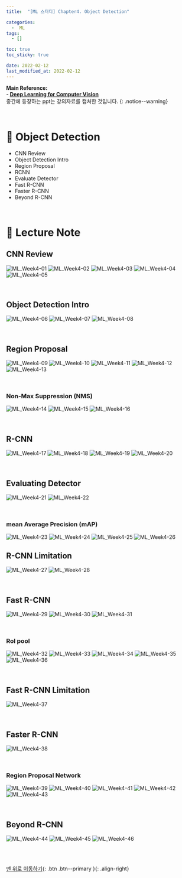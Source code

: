 ```yaml
---
title:  "[ML 스터디] Chapter4. Object Detection" 

categories:
  -  ML
tags:
  - []

toc: true
toc_sticky: true

date: 2022-02-12
last_modified_at: 2022-02-12
---
```


**Main Reference: <br>- [Deep Learning for Computer Vision](https://www.youtube.com/watch?v=dJYGatp4SvA&list=PL5-TkQAfAZFbzxjBHtzdVCWE0Zbhomg7r)** <br> 중간에 등장하는 ppt는 강의자료를 캡처한 것입니다.
{: .notice--warning}


<br>


# 🚌 Object Detection

- CNN Review
- Object Detection Intro
- Region Proposal
- RCNN
- Evaluate Detector
- Fast R-CNN
- Faster R-CNN
- Beyond R-CNN




<br>



# 🚌 Lecture Note


## CNN Review

![ML_Week4-01](https://user-images.githubusercontent.com/96368476/153646545-4fbc8da5-af1a-4100-bb48-c0bc305065fc.jpg)
![ML_Week4-02](https://user-images.githubusercontent.com/96368476/153646547-a7ef81b4-107d-4ea1-a681-76e477a506e8.jpg)
![ML_Week4-03](https://user-images.githubusercontent.com/96368476/153646553-e6fa9f6e-2300-4d58-a36c-fccd5a9d6bd4.jpg)
![ML_Week4-04](https://user-images.githubusercontent.com/96368476/153646537-3aad6e12-d8d0-42a6-9783-d11b80b6b169.jpg)
![ML_Week4-05](https://user-images.githubusercontent.com/96368476/153646542-b735e3b7-96a4-4e64-a76c-ad982721ad65.jpg)



<br>



## Object Detection Intro

![ML_Week4-06](https://user-images.githubusercontent.com/96368476/153647203-7fcf51e5-05a8-48e8-9868-224a1c1bcc2a.jpg)
![ML_Week4-07](https://user-images.githubusercontent.com/96368476/153647212-76cfc446-d185-4384-bb05-88a301da0485.jpg)
![ML_Week4-08](https://user-images.githubusercontent.com/96368476/153647214-953dd417-17ea-4b96-87bb-07f10eefef5b.jpg)




<br>



## Region Proposal

![ML_Week4-09](https://user-images.githubusercontent.com/96368476/153647338-57f25324-6a78-45e8-8af7-21ac136dd76e.jpg)
![ML_Week4-10](https://user-images.githubusercontent.com/96368476/153647346-bdeb7d3d-771d-4a55-8355-57b05920f2aa.jpg)
![ML_Week4-11](https://user-images.githubusercontent.com/96368476/153647352-ddb67962-5518-431b-a9bf-76adcb201d4f.jpg)
![ML_Week4-12](https://user-images.githubusercontent.com/96368476/153647327-f633484b-f95a-4574-b616-2c7bc0766741.jpg)
![ML_Week4-13](https://user-images.githubusercontent.com/96368476/153647334-c7ae315f-9f2f-469a-b412-5e7107863e81.jpg)


<br>


### Non-Max Suppression (NMS)

![ML_Week4-14](https://user-images.githubusercontent.com/96368476/153647443-c26910f2-6204-4d9e-90e0-13156918ebaa.jpg)
![ML_Week4-15](https://user-images.githubusercontent.com/96368476/153647448-e52c6a51-37ed-4dd8-a024-ad47ecc18769.jpg)
![ML_Week4-16](https://user-images.githubusercontent.com/96368476/153647429-0d76f7a1-5125-4000-ab64-9a7664744468.jpg)




<br>



## R-CNN

![ML_Week4-17](https://user-images.githubusercontent.com/96368476/153647544-18a9c994-34fc-4cc9-b817-3c1ed0e6857a.jpg)
![ML_Week4-18](https://user-images.githubusercontent.com/96368476/153647531-9aef4a5f-df23-4afe-8f2a-3afb80c3dbf8.jpg)
![ML_Week4-19](https://user-images.githubusercontent.com/96368476/153647538-d2915d81-02e4-42e9-b269-993c0e04f3b6.jpg)
![ML_Week4-20](https://user-images.githubusercontent.com/96368476/153647540-8c3f1f3c-a3d2-4b4f-9da8-2b02f0e68c11.jpg)



<br>


## Evaluating Detector

![ML_Week4-21](https://user-images.githubusercontent.com/96368476/153647720-b6641e43-f0d2-4a07-97e6-d19c7d45feae.jpg)
![ML_Week4-22](https://user-images.githubusercontent.com/96368476/153647725-bef2f875-2bbc-4ca7-96eb-47772b3ce1dd.jpg)


<br>


### mean Average Precision (mAP)

![ML_Week4-23](https://user-images.githubusercontent.com/96368476/153647729-1b43f8b0-d255-4587-ba0e-14ef3054c21d.jpg)
![ML_Week4-24](https://user-images.githubusercontent.com/96368476/153647735-b28e4f8b-66cd-4fdd-a426-1944659128ed.jpg)
![ML_Week4-25](https://user-images.githubusercontent.com/96368476/153647738-d39af1c0-0202-4f4c-ae52-364b0a40d2e0.jpg)
![ML_Week4-26](https://user-images.githubusercontent.com/96368476/153647739-40efeeb9-b298-4bd9-aa74-4b287f4d0dd0.jpg)




## R-CNN Limitation

![ML_Week4-27](https://user-images.githubusercontent.com/96368476/153647956-223d32a0-d275-43d3-a2ee-51169e79f5b1.jpg)
![ML_Week4-28](https://user-images.githubusercontent.com/96368476/153647925-d3c4cef1-1688-444a-978f-dfd2ca7dad7c.jpg)


<br>



## Fast R-CNN


![ML_Week4-29](https://user-images.githubusercontent.com/96368476/153647939-3c44083e-9a8e-464a-8cff-08fde16d94cb.jpg)
![ML_Week4-30](https://user-images.githubusercontent.com/96368476/153647943-10dae1b5-5a7c-4b5e-ab0f-2030a6d441ea.jpg)
![ML_Week4-31](https://user-images.githubusercontent.com/96368476/153647951-4942db1f-7bfd-421b-b1ac-f05096208a62.jpg)



<br>



### RoI pool

![ML_Week4-32](https://user-images.githubusercontent.com/96368476/153648106-b312c200-b358-4115-bac5-ada88b096330.jpg)
![ML_Week4-33](https://user-images.githubusercontent.com/96368476/153648114-1cfd5455-f354-411e-8b04-663acf132e86.jpg)
![ML_Week4-34](https://user-images.githubusercontent.com/96368476/153648123-68e9017d-df5e-414c-a49d-1413703fe674.jpg)
![ML_Week4-35](https://user-images.githubusercontent.com/96368476/153648088-3cd41d2b-aff1-4ce9-9561-aae11c2bb869.jpg)
![ML_Week4-36](https://user-images.githubusercontent.com/96368476/153648100-5aa31022-23ce-4179-930c-fcb22746f541.jpg)



<br>


## Fast R-CNN Limitation

![ML_Week4-37](https://user-images.githubusercontent.com/96368476/153648261-9b3de262-810a-485b-902e-9901f93f3557.jpg)


<br>



## Faster R-CNN


![ML_Week4-38](https://user-images.githubusercontent.com/96368476/153648265-cf4a319e-35ca-474d-a8ad-47a1023c1c14.jpg)



<br>


### Region Proposal Network

![ML_Week4-39](https://user-images.githubusercontent.com/96368476/153648267-9b2a9dc2-beec-4348-b227-08874c605d06.jpg)
![ML_Week4-40](https://user-images.githubusercontent.com/96368476/154729858-52e94d0d-3f5c-434d-9441-4083b89cb932.jpg)
![ML_Week4-41](https://user-images.githubusercontent.com/96368476/153648241-850e01ac-78ec-4eee-be6a-e214cfaf4e32.jpg)
![ML_Week4-42](https://user-images.githubusercontent.com/96368476/153648245-ba2176a6-9cc4-4a62-89d2-f2c4f6485533.jpg)
![ML_Week4-43](https://user-images.githubusercontent.com/96368476/153648246-bf92dad2-d694-4465-837d-ff644fa9151c.jpg)


<br>


## Beyond R-CNN

![ML_Week4-44](https://user-images.githubusercontent.com/96368476/153648251-46096f84-f419-4afc-aff0-0d225a793216.jpg)
![ML_Week4-45](https://user-images.githubusercontent.com/96368476/153648253-8edf1670-268a-4605-8df0-082505b34f9b.jpg)
![ML_Week4-46](https://user-images.githubusercontent.com/96368476/153648258-d95db199-0b48-4c7c-8346-a2ebb4dbe0be.jpg)





<br>
<br>

[맨 위로 이동하기](#){: .btn .btn--primary }{: .align-right}
